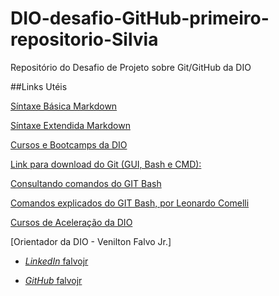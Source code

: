 # DIO-desafio-GitHub-primeiro-repositorio-Silvia
Repositório do Desafio de Projeto sobre Git/GitHub da DIO


##Links Utéis

[Síntaxe Básica Markdown](Https://www.markdownguide.org/basic-syntax/)

[Síntaxe Extendida Markdown](https://www.markdownguide.org/extended-syntax/)

[Cursos e Bootcamps da DIO](https://web.dio.me/home)

[Link para download do Git (GUI, Bash e CMD):](https://git-scm.com/downloads)

[Consultando comandos do GIT Bash](https://woliveiras.com.br/posts/comandos-mais-utilizados-no-git/)

[Comandos explicados do GIT Bash, por Leonardo Comelli](https://gist.github.com/leocomelli/2545add34e4fec21ec16#remover-diret%C3%B3rio)

[Cursos de Aceleração da DIO](https://web.dio.me/accelerations)

[Orientador da DIO - Venilton Falvo Jr.]

* [*LinkedIn* falvojr](https://linkedin.com/in/falvojr)
  
* [*GitHub* falvojr](https://github.com/falvojr)
